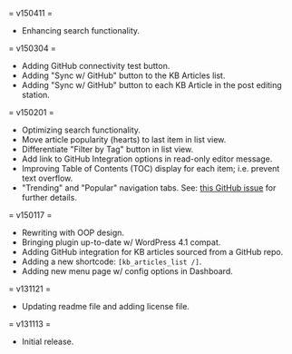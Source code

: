= v150411 =

* Enhancing search functionality.

= v150304 =

* Adding GitHub connectivity test button.
* Adding "Sync w/ GitHub" button to the KB Articles list.
* Adding "Sync w/ GitHub" button to each KB Article in the post editing station.

= v150201 =

* Optimizing search functionality.
* Move article popularity (hearts) to last item in list view.
* Differentiate "Filter by Tag" button in list view.
* Add link to GitHub Integration options in read-only editor message.
* Improving Table of Contents (TOC) display for each item; i.e. prevent text overflow.
* "Trending" and "Popular" navigation tabs. See: [this GitHub issue](https://github.com/websharks/wp-kb-articles/issues/54) for further details.

= v150117 =

* Rewriting with OOP design.
* Bringing plugin up-to-date w/ WordPress 4.1 compat.
* Adding GitHub integration for KB articles sourced from a GitHub repo.
* Adding a new shortcode: `[kb_articles_list /]`.
* Adding new menu page w/ config options in Dashboard.

= v131121 =

* Updating readme file and adding license file.

= v131113 =

* Initial release.
